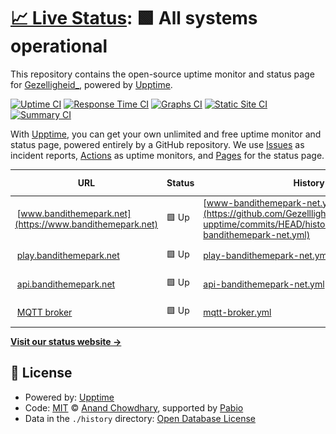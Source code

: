 # [📈 Live Status](https://gezellligheid.github.io/bandithemepark-upptime): <!--live status--> **🟩 All systems operational**

This repository contains the open-source uptime monitor and status page for [Gezelligheid\_](https://gezellligheid.github.io/bandithemepark-upptime), powered by [Upptime](https://github.com/upptime/upptime).

[![Uptime CI](https://github.com/gezellligheid/bandithemepark-upptime/workflows/Uptime%20CI/badge.svg)](https://github.com/gezellligheid/bandithemepark-upptime/actions?query=workflow%3A%22Uptime+CI%22)
[![Response Time CI](https://github.com/gezellligheid/bandithemepark-upptime/workflows/Response%20Time%20CI/badge.svg)](https://github.com/gezellligheid/bandithemepark-upptime/actions?query=workflow%3A%22Response+Time+CI%22)
[![Graphs CI](https://github.com/gezellligheid/bandithemepark-upptime/workflows/Graphs%20CI/badge.svg)](https://github.com/gezellligheid/bandithemepark-upptime/actions?query=workflow%3A%22Graphs+CI%22)
[![Static Site CI](https://github.com/gezellligheid/bandithemepark-upptime/workflows/Static%20Site%20CI/badge.svg)](https://github.com/gezellligheid/bandithemepark-upptime/actions?query=workflow%3A%22Static+Site+CI%22)
[![Summary CI](https://github.com/gezellligheid/bandithemepark-upptime/workflows/Summary%20CI/badge.svg)](https://github.com/gezellligheid/bandithemepark-upptime/actions?query=workflow%3A%22Summary+CI%22)

With [Upptime](https://upptime.js.org), you can get your own unlimited and free uptime monitor and status page, powered entirely by a GitHub repository. We use [Issues](https://github.com/gezellligheid/bandithemepark-upptime/issues) as incident reports, [Actions](https://github.com/gezellligheid/bandithemepark-upptime/actions) as uptime monitors, and [Pages](https://gezellligheid.github.io/bandithemepark-upptime) for the status page.

<!--start: status pages-->
<!-- This summary is generated by Upptime (https://github.com/upptime/upptime) -->
<!-- Do not edit this manually, your changes will be overwritten -->
<!-- prettier-ignore -->
| URL | Status | History | Response Time | Uptime |
| --- | ------ | ------- | ------------- | ------ |
| <img alt="" src="https://icons.duckduckgo.com/ip3/www.bandithemepark.net.ico" height="13"> [www.bandithemepark.net](https://www.bandithemepark.net) | 🟩 Up | [www-bandithemepark-net.yml](https://github.com/Gezellligheid/bandithemepark-upptime/commits/HEAD/history/www-bandithemepark-net.yml) | <details><summary><img alt="Response time graph" src="./graphs/www-bandithemepark-net/response-time-week.png" height="20"> 905ms</summary><br><a href="https://status.bandithemepark.net/history/www-bandithemepark-net"><img alt="Response time 855" src="https://img.shields.io/endpoint?url=https%3A%2F%2Fraw.githubusercontent.com%2FGezellligheid%2Fbandithemepark-upptime%2FHEAD%2Fapi%2Fwww-bandithemepark-net%2Fresponse-time.json"></a><br><a href="https://status.bandithemepark.net/history/www-bandithemepark-net"><img alt="24-hour response time 729" src="https://img.shields.io/endpoint?url=https%3A%2F%2Fraw.githubusercontent.com%2FGezellligheid%2Fbandithemepark-upptime%2FHEAD%2Fapi%2Fwww-bandithemepark-net%2Fresponse-time-day.json"></a><br><a href="https://status.bandithemepark.net/history/www-bandithemepark-net"><img alt="7-day response time 905" src="https://img.shields.io/endpoint?url=https%3A%2F%2Fraw.githubusercontent.com%2FGezellligheid%2Fbandithemepark-upptime%2FHEAD%2Fapi%2Fwww-bandithemepark-net%2Fresponse-time-week.json"></a><br><a href="https://status.bandithemepark.net/history/www-bandithemepark-net"><img alt="30-day response time 855" src="https://img.shields.io/endpoint?url=https%3A%2F%2Fraw.githubusercontent.com%2FGezellligheid%2Fbandithemepark-upptime%2FHEAD%2Fapi%2Fwww-bandithemepark-net%2Fresponse-time-month.json"></a><br><a href="https://status.bandithemepark.net/history/www-bandithemepark-net"><img alt="1-year response time 855" src="https://img.shields.io/endpoint?url=https%3A%2F%2Fraw.githubusercontent.com%2FGezellligheid%2Fbandithemepark-upptime%2FHEAD%2Fapi%2Fwww-bandithemepark-net%2Fresponse-time-year.json"></a></details> | <details><summary><a href="https://status.bandithemepark.net/history/www-bandithemepark-net">100.00%</a></summary><a href="https://status.bandithemepark.net/history/www-bandithemepark-net"><img alt="All-time uptime 100.00%" src="https://img.shields.io/endpoint?url=https%3A%2F%2Fraw.githubusercontent.com%2FGezellligheid%2Fbandithemepark-upptime%2FHEAD%2Fapi%2Fwww-bandithemepark-net%2Fuptime.json"></a><br><a href="https://status.bandithemepark.net/history/www-bandithemepark-net"><img alt="24-hour uptime 100.00%" src="https://img.shields.io/endpoint?url=https%3A%2F%2Fraw.githubusercontent.com%2FGezellligheid%2Fbandithemepark-upptime%2FHEAD%2Fapi%2Fwww-bandithemepark-net%2Fuptime-day.json"></a><br><a href="https://status.bandithemepark.net/history/www-bandithemepark-net"><img alt="7-day uptime 100.00%" src="https://img.shields.io/endpoint?url=https%3A%2F%2Fraw.githubusercontent.com%2FGezellligheid%2Fbandithemepark-upptime%2FHEAD%2Fapi%2Fwww-bandithemepark-net%2Fuptime-week.json"></a><br><a href="https://status.bandithemepark.net/history/www-bandithemepark-net"><img alt="30-day uptime 100.00%" src="https://img.shields.io/endpoint?url=https%3A%2F%2Fraw.githubusercontent.com%2FGezellligheid%2Fbandithemepark-upptime%2FHEAD%2Fapi%2Fwww-bandithemepark-net%2Fuptime-month.json"></a><br><a href="https://status.bandithemepark.net/history/www-bandithemepark-net"><img alt="1-year uptime 100.00%" src="https://img.shields.io/endpoint?url=https%3A%2F%2Fraw.githubusercontent.com%2FGezellligheid%2Fbandithemepark-upptime%2FHEAD%2Fapi%2Fwww-bandithemepark-net%2Fuptime-year.json"></a></details>
| <img alt="" src="https://icons.duckduckgo.com/ip3/api.mcsrvstat.us.ico" height="13"> [play.bandithemepark.net](https://api.mcsrvstat.us/2/play.bandithemepark.net) | 🟩 Up | [play-bandithemepark-net.yml](https://github.com/Gezellligheid/bandithemepark-upptime/commits/HEAD/history/play-bandithemepark-net.yml) | <details><summary><img alt="Response time graph" src="./graphs/play-bandithemepark-net/response-time-week.png" height="20"> 413ms</summary><br><a href="https://status.bandithemepark.net/history/play-bandithemepark-net"><img alt="Response time 404" src="https://img.shields.io/endpoint?url=https%3A%2F%2Fraw.githubusercontent.com%2FGezellligheid%2Fbandithemepark-upptime%2FHEAD%2Fapi%2Fplay-bandithemepark-net%2Fresponse-time.json"></a><br><a href="https://status.bandithemepark.net/history/play-bandithemepark-net"><img alt="24-hour response time 333" src="https://img.shields.io/endpoint?url=https%3A%2F%2Fraw.githubusercontent.com%2FGezellligheid%2Fbandithemepark-upptime%2FHEAD%2Fapi%2Fplay-bandithemepark-net%2Fresponse-time-day.json"></a><br><a href="https://status.bandithemepark.net/history/play-bandithemepark-net"><img alt="7-day response time 413" src="https://img.shields.io/endpoint?url=https%3A%2F%2Fraw.githubusercontent.com%2FGezellligheid%2Fbandithemepark-upptime%2FHEAD%2Fapi%2Fplay-bandithemepark-net%2Fresponse-time-week.json"></a><br><a href="https://status.bandithemepark.net/history/play-bandithemepark-net"><img alt="30-day response time 404" src="https://img.shields.io/endpoint?url=https%3A%2F%2Fraw.githubusercontent.com%2FGezellligheid%2Fbandithemepark-upptime%2FHEAD%2Fapi%2Fplay-bandithemepark-net%2Fresponse-time-month.json"></a><br><a href="https://status.bandithemepark.net/history/play-bandithemepark-net"><img alt="1-year response time 404" src="https://img.shields.io/endpoint?url=https%3A%2F%2Fraw.githubusercontent.com%2FGezellligheid%2Fbandithemepark-upptime%2FHEAD%2Fapi%2Fplay-bandithemepark-net%2Fresponse-time-year.json"></a></details> | <details><summary><a href="https://status.bandithemepark.net/history/play-bandithemepark-net">100.00%</a></summary><a href="https://status.bandithemepark.net/history/play-bandithemepark-net"><img alt="All-time uptime 100.00%" src="https://img.shields.io/endpoint?url=https%3A%2F%2Fraw.githubusercontent.com%2FGezellligheid%2Fbandithemepark-upptime%2FHEAD%2Fapi%2Fplay-bandithemepark-net%2Fuptime.json"></a><br><a href="https://status.bandithemepark.net/history/play-bandithemepark-net"><img alt="24-hour uptime 100.00%" src="https://img.shields.io/endpoint?url=https%3A%2F%2Fraw.githubusercontent.com%2FGezellligheid%2Fbandithemepark-upptime%2FHEAD%2Fapi%2Fplay-bandithemepark-net%2Fuptime-day.json"></a><br><a href="https://status.bandithemepark.net/history/play-bandithemepark-net"><img alt="7-day uptime 100.00%" src="https://img.shields.io/endpoint?url=https%3A%2F%2Fraw.githubusercontent.com%2FGezellligheid%2Fbandithemepark-upptime%2FHEAD%2Fapi%2Fplay-bandithemepark-net%2Fuptime-week.json"></a><br><a href="https://status.bandithemepark.net/history/play-bandithemepark-net"><img alt="30-day uptime 100.00%" src="https://img.shields.io/endpoint?url=https%3A%2F%2Fraw.githubusercontent.com%2FGezellligheid%2Fbandithemepark-upptime%2FHEAD%2Fapi%2Fplay-bandithemepark-net%2Fuptime-month.json"></a><br><a href="https://status.bandithemepark.net/history/play-bandithemepark-net"><img alt="1-year uptime 100.00%" src="https://img.shields.io/endpoint?url=https%3A%2F%2Fraw.githubusercontent.com%2FGezellligheid%2Fbandithemepark-upptime%2FHEAD%2Fapi%2Fplay-bandithemepark-net%2Fuptime-year.json"></a></details>
| <img alt="" src="https://icons.duckduckgo.com/ip3/api.bandithemepark.net.ico" height="13"> [api.bandithemepark.net](https://api.bandithemepark.net/) | 🟩 Up | [api-bandithemepark-net.yml](https://github.com/Gezellligheid/bandithemepark-upptime/commits/HEAD/history/api-bandithemepark-net.yml) | <details><summary><img alt="Response time graph" src="./graphs/api-bandithemepark-net/response-time-week.png" height="20"> 523ms</summary><br><a href="https://status.bandithemepark.net/history/api-bandithemepark-net"><img alt="Response time 507" src="https://img.shields.io/endpoint?url=https%3A%2F%2Fraw.githubusercontent.com%2FGezellligheid%2Fbandithemepark-upptime%2FHEAD%2Fapi%2Fapi-bandithemepark-net%2Fresponse-time.json"></a><br><a href="https://status.bandithemepark.net/history/api-bandithemepark-net"><img alt="24-hour response time 475" src="https://img.shields.io/endpoint?url=https%3A%2F%2Fraw.githubusercontent.com%2FGezellligheid%2Fbandithemepark-upptime%2FHEAD%2Fapi%2Fapi-bandithemepark-net%2Fresponse-time-day.json"></a><br><a href="https://status.bandithemepark.net/history/api-bandithemepark-net"><img alt="7-day response time 523" src="https://img.shields.io/endpoint?url=https%3A%2F%2Fraw.githubusercontent.com%2FGezellligheid%2Fbandithemepark-upptime%2FHEAD%2Fapi%2Fapi-bandithemepark-net%2Fresponse-time-week.json"></a><br><a href="https://status.bandithemepark.net/history/api-bandithemepark-net"><img alt="30-day response time 507" src="https://img.shields.io/endpoint?url=https%3A%2F%2Fraw.githubusercontent.com%2FGezellligheid%2Fbandithemepark-upptime%2FHEAD%2Fapi%2Fapi-bandithemepark-net%2Fresponse-time-month.json"></a><br><a href="https://status.bandithemepark.net/history/api-bandithemepark-net"><img alt="1-year response time 507" src="https://img.shields.io/endpoint?url=https%3A%2F%2Fraw.githubusercontent.com%2FGezellligheid%2Fbandithemepark-upptime%2FHEAD%2Fapi%2Fapi-bandithemepark-net%2Fresponse-time-year.json"></a></details> | <details><summary><a href="https://status.bandithemepark.net/history/api-bandithemepark-net">100.00%</a></summary><a href="https://status.bandithemepark.net/history/api-bandithemepark-net"><img alt="All-time uptime 100.00%" src="https://img.shields.io/endpoint?url=https%3A%2F%2Fraw.githubusercontent.com%2FGezellligheid%2Fbandithemepark-upptime%2FHEAD%2Fapi%2Fapi-bandithemepark-net%2Fuptime.json"></a><br><a href="https://status.bandithemepark.net/history/api-bandithemepark-net"><img alt="24-hour uptime 100.00%" src="https://img.shields.io/endpoint?url=https%3A%2F%2Fraw.githubusercontent.com%2FGezellligheid%2Fbandithemepark-upptime%2FHEAD%2Fapi%2Fapi-bandithemepark-net%2Fuptime-day.json"></a><br><a href="https://status.bandithemepark.net/history/api-bandithemepark-net"><img alt="7-day uptime 100.00%" src="https://img.shields.io/endpoint?url=https%3A%2F%2Fraw.githubusercontent.com%2FGezellligheid%2Fbandithemepark-upptime%2FHEAD%2Fapi%2Fapi-bandithemepark-net%2Fuptime-week.json"></a><br><a href="https://status.bandithemepark.net/history/api-bandithemepark-net"><img alt="30-day uptime 100.00%" src="https://img.shields.io/endpoint?url=https%3A%2F%2Fraw.githubusercontent.com%2FGezellligheid%2Fbandithemepark-upptime%2FHEAD%2Fapi%2Fapi-bandithemepark-net%2Fuptime-month.json"></a><br><a href="https://status.bandithemepark.net/history/api-bandithemepark-net"><img alt="1-year uptime 100.00%" src="https://img.shields.io/endpoint?url=https%3A%2F%2Fraw.githubusercontent.com%2FGezellligheid%2Fbandithemepark-upptime%2FHEAD%2Fapi%2Fapi-bandithemepark-net%2Fuptime-year.json"></a></details>
| <img alt="" src="https://icons.duckduckgo.com/ip3/null.ico" height="13"> [MQTT broker](54.36.178.219) | 🟩 Up | [mqtt-broker.yml](https://github.com/Gezellligheid/bandithemepark-upptime/commits/HEAD/history/mqtt-broker.yml) | <details><summary><img alt="Response time graph" src="./graphs/mqtt-broker/response-time-week.png" height="20"> 105ms</summary><br><a href="https://status.bandithemepark.net/history/mqtt-broker"><img alt="Response time 101" src="https://img.shields.io/endpoint?url=https%3A%2F%2Fraw.githubusercontent.com%2FGezellligheid%2Fbandithemepark-upptime%2FHEAD%2Fapi%2Fmqtt-broker%2Fresponse-time.json"></a><br><a href="https://status.bandithemepark.net/history/mqtt-broker"><img alt="24-hour response time 83" src="https://img.shields.io/endpoint?url=https%3A%2F%2Fraw.githubusercontent.com%2FGezellligheid%2Fbandithemepark-upptime%2FHEAD%2Fapi%2Fmqtt-broker%2Fresponse-time-day.json"></a><br><a href="https://status.bandithemepark.net/history/mqtt-broker"><img alt="7-day response time 105" src="https://img.shields.io/endpoint?url=https%3A%2F%2Fraw.githubusercontent.com%2FGezellligheid%2Fbandithemepark-upptime%2FHEAD%2Fapi%2Fmqtt-broker%2Fresponse-time-week.json"></a><br><a href="https://status.bandithemepark.net/history/mqtt-broker"><img alt="30-day response time 101" src="https://img.shields.io/endpoint?url=https%3A%2F%2Fraw.githubusercontent.com%2FGezellligheid%2Fbandithemepark-upptime%2FHEAD%2Fapi%2Fmqtt-broker%2Fresponse-time-month.json"></a><br><a href="https://status.bandithemepark.net/history/mqtt-broker"><img alt="1-year response time 101" src="https://img.shields.io/endpoint?url=https%3A%2F%2Fraw.githubusercontent.com%2FGezellligheid%2Fbandithemepark-upptime%2FHEAD%2Fapi%2Fmqtt-broker%2Fresponse-time-year.json"></a></details> | <details><summary><a href="https://status.bandithemepark.net/history/mqtt-broker">100.00%</a></summary><a href="https://status.bandithemepark.net/history/mqtt-broker"><img alt="All-time uptime 100.00%" src="https://img.shields.io/endpoint?url=https%3A%2F%2Fraw.githubusercontent.com%2FGezellligheid%2Fbandithemepark-upptime%2FHEAD%2Fapi%2Fmqtt-broker%2Fuptime.json"></a><br><a href="https://status.bandithemepark.net/history/mqtt-broker"><img alt="24-hour uptime 100.00%" src="https://img.shields.io/endpoint?url=https%3A%2F%2Fraw.githubusercontent.com%2FGezellligheid%2Fbandithemepark-upptime%2FHEAD%2Fapi%2Fmqtt-broker%2Fuptime-day.json"></a><br><a href="https://status.bandithemepark.net/history/mqtt-broker"><img alt="7-day uptime 100.00%" src="https://img.shields.io/endpoint?url=https%3A%2F%2Fraw.githubusercontent.com%2FGezellligheid%2Fbandithemepark-upptime%2FHEAD%2Fapi%2Fmqtt-broker%2Fuptime-week.json"></a><br><a href="https://status.bandithemepark.net/history/mqtt-broker"><img alt="30-day uptime 100.00%" src="https://img.shields.io/endpoint?url=https%3A%2F%2Fraw.githubusercontent.com%2FGezellligheid%2Fbandithemepark-upptime%2FHEAD%2Fapi%2Fmqtt-broker%2Fuptime-month.json"></a><br><a href="https://status.bandithemepark.net/history/mqtt-broker"><img alt="1-year uptime 100.00%" src="https://img.shields.io/endpoint?url=https%3A%2F%2Fraw.githubusercontent.com%2FGezellligheid%2Fbandithemepark-upptime%2FHEAD%2Fapi%2Fmqtt-broker%2Fuptime-year.json"></a></details>

<!--end: status pages-->

[**Visit our status website →**](https://gezellligheid.github.io/bandithemepark-upptime)

## 📄 License

- Powered by: [Upptime](https://github.com/upptime/upptime)
- Code: [MIT](./LICENSE) © [Anand Chowdhary](https://anandchowdhary.com), supported by [Pabio](https://pabio.com)
- Data in the `./history` directory: [Open Database License](https://opendatacommons.org/licenses/odbl/1-0/)
